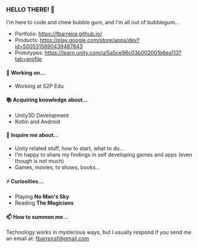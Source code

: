 ### HELLO THERE! 👋

I'm here to code and chew bubble gum, and I'm all out of bubblegum...

- Portfolio: https://fbarreira.github.io/
- Products: https://play.google.com/store/apps/dev?id=5005315890439487843
- Prototypes: https://learn.unity.com/u/5a5ce96c03b002001b6ea113?tab=profile

#### :hammer: Working on...

- Working at S2P Edu

#### :books: Acquiring knowledge about...

- Unity3D Development
- Kotlin and Android

#### 💬 Inquire me about...

- Unity related stuff, how to start, what to do...
- I'm happy to share my findings in self developing games and apps (even though is not much)
- Games, movies, tv shows, books...

#### ⚡ Curiosities...

- Playing **No Man's Sky**
- Reading **The Magicians**

#### 📫 How to summon me...

Technology works in mysterious ways, but I usually respond if you send me an email at: fbarreiraf@gmail.com
